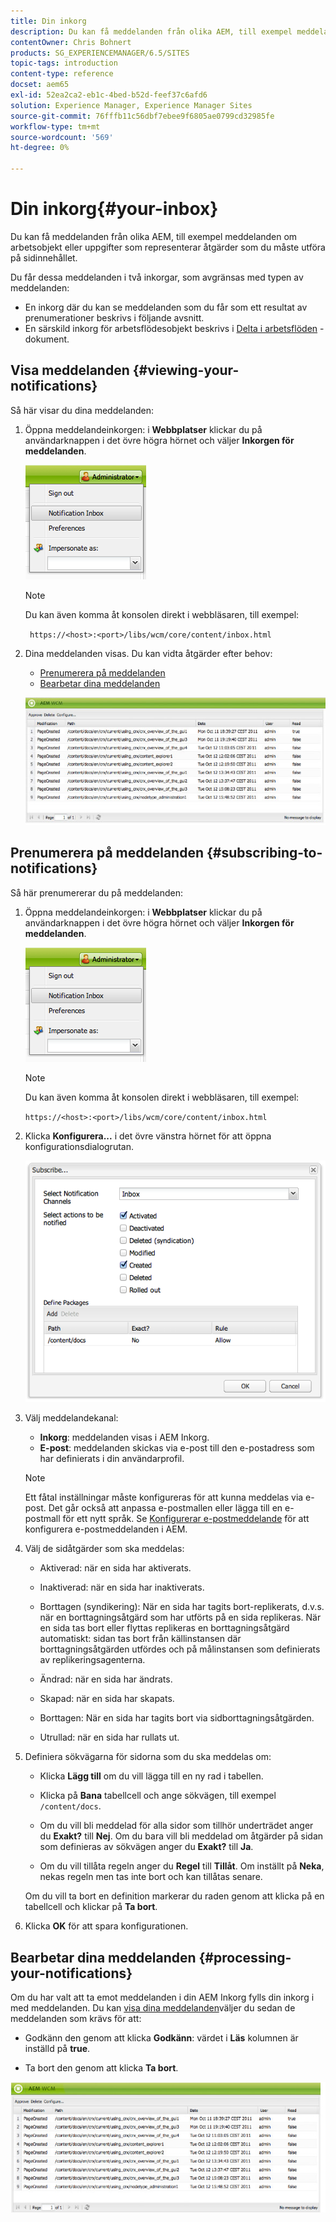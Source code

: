 ```yaml
---
title: Din inkorg
description: Du kan få meddelanden från olika AEM, till exempel meddelanden om arbetsobjekt eller uppgifter som representerar åtgärder som du måste utföra på sidinnehållet.
contentOwner: Chris Bohnert
products: SG_EXPERIENCEMANAGER/6.5/SITES
topic-tags: introduction
content-type: reference
docset: aem65
exl-id: 52ea2ca2-eb1c-4bed-b52d-feef37c6afd6
solution: Experience Manager, Experience Manager Sites
source-git-commit: 76fffb11c56dbf7ebee9f6805ae0799cd32985fe
workflow-type: tm+mt
source-wordcount: '569'
ht-degree: 0%

---
```


# Din inkorg{#your-inbox}

Du kan få meddelanden från olika AEM, till exempel meddelanden om arbetsobjekt eller uppgifter som representerar åtgärder som du måste utföra på sidinnehållet.

Du får dessa meddelanden i två inkorgar, som avgränsas med typen av meddelanden:

* En inkorg där du kan se meddelanden som du får som ett resultat av prenumerationer beskrivs i följande avsnitt.
* En särskild inkorg för arbetsflödesobjekt beskrivs i [Delta i arbetsflöden](/help/sites-classic-ui-authoring/classic-workflows-participating.md) -dokument.

## Visa meddelanden {#viewing-your-notifications}

Så här visar du dina meddelanden:

1. Öppna meddelandeinkorgen: i **Webbplatser** klickar du på användarknappen i det övre högra hörnet och väljer **Inkorgen för meddelanden**.

   ![screen_shot_2012-02-08at105226am](assets/screen_shot_2012-02-08at105226am.png)

   >[!NOTE]
   >
   >Du kan även komma åt konsolen direkt i webbläsaren, till exempel:
   >
   >
   >` https://<host>:<port>/libs/wcm/core/content/inbox.html`

1. Dina meddelanden visas. Du kan vidta åtgärder efter behov:

   * [Prenumerera på meddelanden](#subscribing-to-notifications)
   * [Bearbetar dina meddelanden](#processing-your-notifications)

   ![chlimage_1-4](assets/chlimage_1-4.jpeg)

## Prenumerera på meddelanden {#subscribing-to-notifications}

Så här prenumererar du på meddelanden:

1. Öppna meddelandeinkorgen: i **Webbplatser** klickar du på användarknappen i det övre högra hörnet och väljer **Inkorgen för meddelanden**.

   ![screen_shot_2012-02-08at105226am-1](assets/screen_shot_2012-02-08at105226am-1.png)

   >[!NOTE]
   >
   >Du kan även komma åt konsolen direkt i webbläsaren, till exempel:
   >
   >
   >`https://<host>:<port>/libs/wcm/core/content/inbox.html`

1. Klicka **Konfigurera...** i det övre vänstra hörnet för att öppna konfigurationsdialogrutan.

   ![screen_shot_2012-02-08at11056am](assets/screen_shot_2012-02-08at111056am.png)

1. Välj meddelandekanal:

   * **Inkorg**: meddelanden visas i AEM Inkorg.
   * **E-post**: meddelanden skickas via e-post till den e-postadress som har definierats i din användarprofil.

   >[!NOTE]
   >
   >Ett fåtal inställningar måste konfigureras för att kunna meddelas via e-post. Det går också att anpassa e-postmallen eller lägga till en e-postmall för ett nytt språk. Se [Konfigurerar e-postmeddelande](/help/sites-administering/notification.md#configuringemailnotification) för att konfigurera e-postmeddelanden i AEM.

1. Välj de sidåtgärder som ska meddelas:

   * Aktiverad: när en sida har aktiverats.
   * Inaktiverad: när en sida har inaktiverats.
   * Borttagen (syndikering): När en sida har tagits bort-replikerats, d.v.s. när en borttagningsåtgärd som har utförts på en sida replikeras.
När en sida tas bort eller flyttas replikeras en borttagningsåtgärd automatiskt: sidan tas bort från källinstansen där borttagningsåtgärden utfördes och på målinstansen som definierats av replikeringsagenterna.

   * Ändrad: när en sida har ändrats.
   * Skapad: när en sida har skapats.
   * Borttagen: När en sida har tagits bort via sidborttagningsåtgärden.
   * Utrullad: när en sida har rullats ut.

1. Definiera sökvägarna för sidorna som du ska meddelas om:

   * Klicka **Lägg till** om du vill lägga till en ny rad i tabellen.
   * Klicka på **Bana** tabellcell och ange sökvägen, till exempel `/content/docs`.

   * Om du vill bli meddelad för alla sidor som tillhör underträdet anger du **Exakt?** till **Nej**.
Om du bara vill bli meddelad om åtgärder på sidan som definieras av sökvägen anger du **Exakt?** till **Ja**.

   * Om du vill tillåta regeln anger du **Regel** till **Tillåt**. Om inställt på **Neka**, nekas regeln men tas inte bort och kan tillåtas senare.

   Om du vill ta bort en definition markerar du raden genom att klicka på en tabellcell och klickar på **Ta bort**.

1. Klicka **OK** för att spara konfigurationen.

## Bearbetar dina meddelanden {#processing-your-notifications}

Om du har valt att ta emot meddelanden i din AEM Inkorg fylls din inkorg i med meddelanden. Du kan [visa dina meddelanden](#viewing-your-notifications)väljer du sedan de meddelanden som krävs för att:

* Godkänn den genom att klicka **Godkänn**: värdet i **Läs** kolumnen är inställd på **true**.

* Ta bort den genom att klicka **Ta bort**.

![chlimage_1-5](assets/chlimage_1-5.jpeg)
